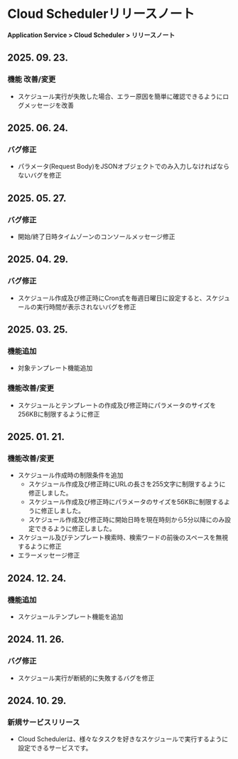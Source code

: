 # Cloud Schedulerリリースノート

**Application Service > Cloud Scheduler > リリースノート**

## 2025. 09. 23.
### 機能 改善/変更
* スケジュール実行が失敗した場合、エラー原因を簡単に確認できるようにログメッセージを改善

## 2025. 06. 24.
### バグ修正
* パラメータ(Request Body)をJSONオブジェクトでのみ入力しなければならないバグを修正

## 2025. 05. 27.
### バグ修正
* 開始/終了日時タイムゾーンのコンソールメッセージ修正

## 2025. 04. 29.
### バグ修正
* スケジュール作成及び修正時にCron式を毎週日曜日に設定すると、スケジュールの実行時間が表示されないバグを修正

## 2025. 03. 25.
### 機能追加
* 対象テンプレート機能追加

### 機能改善/変更
* スケジュールとテンプレートの作成及び修正時にパラメータのサイズを256KBに制限するように修正

## 2025. 01. 21.
### 機能改善/変更
* スケジュール作成時の制限条件を追加
  * スケジュール作成及び修正時にURLの長さを255文字に制限するように修正しました。
  * スケジュール作成及び修正時にパラメータのサイズを56KBに制限するように修正しました。
  * スケジュール作成及び修正時に開始日時を現在時刻から5分以降にのみ設定できるように修正しました。
* スケジュール及びテンプレート検索時、検索ワードの前後のスペースを無視するように修正
* エラーメッセージ修正

## 2024. 12. 24.
### 機能追加
* スケジュールテンプレート機能を追加

## 2024. 11. 26.

### バグ修正
* スケジュール実行が断続的に失敗するバグを修正

## 2024. 10. 29.

### 新規サービスリリース
* Cloud Schedulerは、様々なタスクを好きなスケジュールで実行するように設定できるサービスです。
